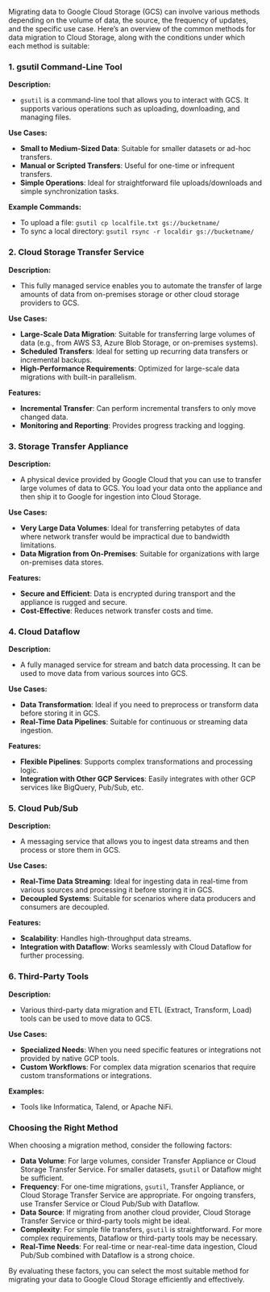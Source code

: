 Migrating data to Google Cloud Storage (GCS) can involve various methods depending on the volume of data, the source, the frequency of updates, and the specific use case. Here’s an overview of the common methods for data migration to Cloud Storage, along with the conditions under which each method is suitable:

### 1. **gsutil Command-Line Tool**

**Description:**
- `gsutil` is a command-line tool that allows you to interact with GCS. It supports various operations such as uploading, downloading, and managing files.

**Use Cases:**
- **Small to Medium-Sized Data**: Suitable for smaller datasets or ad-hoc transfers.
- **Manual or Scripted Transfers**: Useful for one-time or infrequent transfers.
- **Simple Operations**: Ideal for straightforward file uploads/downloads and simple synchronization tasks.

**Example Commands:**
- To upload a file: `gsutil cp localfile.txt gs://bucketname/`
- To sync a local directory: `gsutil rsync -r localdir gs://bucketname/`

### 2. **Cloud Storage Transfer Service**

**Description:**
- This fully managed service enables you to automate the transfer of large amounts of data from on-premises storage or other cloud storage providers to GCS.

**Use Cases:**
- **Large-Scale Data Migration**: Suitable for transferring large volumes of data (e.g., from AWS S3, Azure Blob Storage, or on-premises systems).
- **Scheduled Transfers**: Ideal for setting up recurring data transfers or incremental backups.
- **High-Performance Requirements**: Optimized for large-scale data migrations with built-in parallelism.

**Features:**
- **Incremental Transfer**: Can perform incremental transfers to only move changed data.
- **Monitoring and Reporting**: Provides progress tracking and logging.

### 3. **Storage Transfer Appliance**

**Description:**
- A physical device provided by Google Cloud that you can use to transfer large volumes of data to GCS. You load your data onto the appliance and then ship it to Google for ingestion into Cloud Storage.

**Use Cases:**
- **Very Large Data Volumes**: Ideal for transferring petabytes of data where network transfer would be impractical due to bandwidth limitations.
- **Data Migration from On-Premises**: Suitable for organizations with large on-premises data stores.

**Features:**
- **Secure and Efficient**: Data is encrypted during transport and the appliance is rugged and secure.
- **Cost-Effective**: Reduces network transfer costs and time.

### 4. **Cloud Dataflow**

**Description:**
- A fully managed service for stream and batch data processing. It can be used to move data from various sources into GCS.

**Use Cases:**
- **Data Transformation**: Ideal if you need to preprocess or transform data before storing it in GCS.
- **Real-Time Data Pipelines**: Suitable for continuous or streaming data ingestion.

**Features:**
- **Flexible Pipelines**: Supports complex transformations and processing logic.
- **Integration with Other GCP Services**: Easily integrates with other GCP services like BigQuery, Pub/Sub, etc.

### 5. **Cloud Pub/Sub**

**Description:**
- A messaging service that allows you to ingest data streams and then process or store them in GCS.

**Use Cases:**
- **Real-Time Data Streaming**: Ideal for ingesting data in real-time from various sources and processing it before storing it in GCS.
- **Decoupled Systems**: Suitable for scenarios where data producers and consumers are decoupled.

**Features:**
- **Scalability**: Handles high-throughput data streams.
- **Integration with Dataflow**: Works seamlessly with Cloud Dataflow for further processing.

### 6. **Third-Party Tools**

**Description:**
- Various third-party data migration and ETL (Extract, Transform, Load) tools can be used to move data to GCS.

**Use Cases:**
- **Specialized Needs**: When you need specific features or integrations not provided by native GCP tools.
- **Custom Workflows**: For complex data migration scenarios that require custom transformations or integrations.

**Examples:**
- Tools like Informatica, Talend, or Apache NiFi.

### Choosing the Right Method

When choosing a migration method, consider the following factors:

- **Data Volume**: For large volumes, consider Transfer Appliance or Cloud Storage Transfer Service. For smaller datasets, `gsutil` or Dataflow might be sufficient.
- **Frequency**: For one-time migrations, `gsutil`, Transfer Appliance, or Cloud Storage Transfer Service are appropriate. For ongoing transfers, use Transfer Service or Cloud Pub/Sub with Dataflow.
- **Data Source**: If migrating from another cloud provider, Cloud Storage Transfer Service or third-party tools might be ideal.
- **Complexity**: For simple file transfers, `gsutil` is straightforward. For more complex requirements, Dataflow or third-party tools may be necessary.
- **Real-Time Needs**: For real-time or near-real-time data ingestion, Cloud Pub/Sub combined with Dataflow is a strong choice.

By evaluating these factors, you can select the most suitable method for migrating your data to Google Cloud Storage efficiently and effectively.
